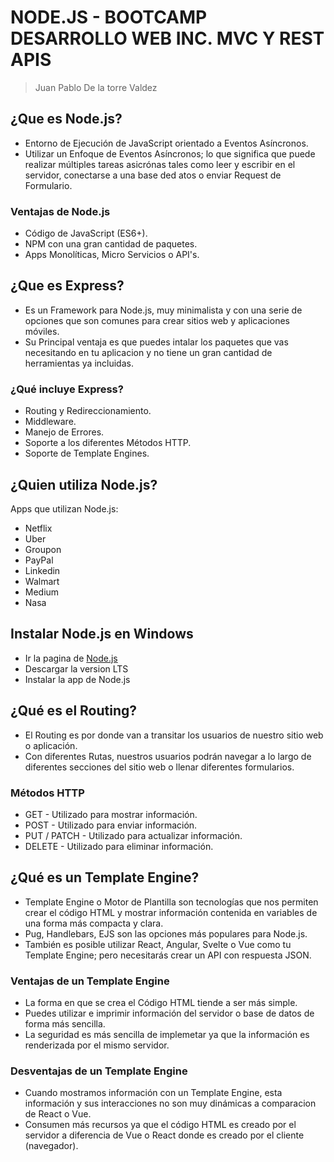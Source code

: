 # NODE.JS - BOOTCAMP DESARROLLO WEB INC. MVC Y REST APIS
> Juan Pablo De la torre Valdez

## ¿Que es Node.js?
- Entorno de Ejecución de JavaScript orientado a Eventos Asíncronos.
- Utilizar un Enfoque de Eventos Asíncronos; lo que significa que puede realizar múltiples tareas asicrónas tales como leer y escribir  en el servidor, conectarse a una base ded atos o enviar Request de Formulario.

### Ventajas de Node.js
- Código de JavaScript (ES6+).
- NPM con una gran cantidad de paquetes.
- Apps Monolíticas, Micro Servicios o API's.

## ¿Que es Express?
- Es un Framework para Node.js, muy minimalista y con una serie de opciones que son comunes para crear sitios web y aplicaciones móviles.
- Su Principal ventaja es que puedes intalar los paquetes  que vas necesitando en tu aplicacion y no tiene un gran cantidad de herramientas ya incluidas.

### ¿Qué incluye Express?
- Routing y Redireccionamiento.
- Middleware.
- Manejo de Errores.
- Soporte a los diferentes Métodos HTTP.
- Soporte de Template Engines.

## ¿Quien  utiliza Node.js?
Apps que utilizan Node.js:
- Netflix
- Uber
- Groupon
- PayPal
- Linkedin
- Walmart
- Medium
- Nasa

## Instalar Node.js en Windows
- Ir la pagina de [Node.js](https://nodejs.org/en/)
- Descargar la version LTS
- Instalar la app de Node.js

## ¿Qué es el Routing?
- El Routing es por donde van a transitar los usuarios de nuestro sitio web o aplicación.
- Con diferentes Rutas, nuestros usuarios podrán navegar a lo largo de diferentes secciones del sitio web  o llenar diferentes formularios.

### Métodos HTTP
- GET - Utilizado para mostrar información.
- POST - Utilizado para enviar información.
- PUT / PATCH - Utilizado para actualizar información.
- DELETE - Utilizado para eliminar información.

## ¿Qué es un Template Engine?
- Template Engine o Motor de Plantilla son tecnologías que nos permiten crear el código HTML y mostrar información contenida en variables de una forma más compacta y clara.
- Pug, Handlebars, EJS son las opciones más populares para Node.js.
- También es posible utilizar React, Angular, Svelte o Vue como tu Template Engine; pero necesitarás crear un API con respuesta JSON.

### Ventajas de un Template Engine
- La forma en que se crea el Código HTML tiende a ser más simple.
- Puedes utilizar e imprimir información del servidor o base de datos de forma más sencilla.
- La seguridad es más sencilla de implemetar ya que la información es renderizada por el mismo servidor.

### Desventajas de un Template Engine
- Cuando mostramos información con un Template Engine, esta información y sus interacciones no son muy dinámicas a comparacion de React o Vue.
- Consumen más recursos ya que el código HTML es creado por el servidor a diferencia de Vue o React donde es creado por el cliente (navegador).
